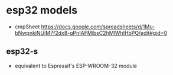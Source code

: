 # esp32 models

* cmpSheet https://docs.google.com/spreadsheets/d/1Mu-bNwpnkiNUiM7f2dx8-gPnIAFMibsC2hMlWhIHbPQ/edit#gid=0

## esp32-s

* equivalent to Espressif's ESP-WROOM-32 module
